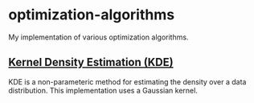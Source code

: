 # optimization-algorithms
My implementation of various optimization algorithms.

## [Kernel Density Estimation (KDE)](./kde)
KDE is a non-parameteric method for estimating the density over a data distribution.
This implementation uses a Gaussian kernel.
